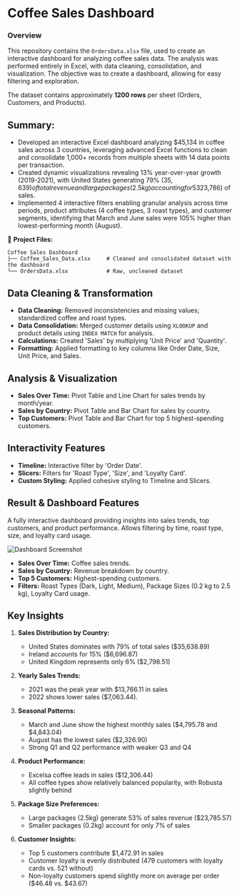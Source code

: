 # Coffee Sales Dashboard

### Overview
This repository contains the `OrdersData.xlsx` file, used to create an interactive dashboard for analyzing coffee sales data. The analysis was performed entirely in Excel, with data cleaning, consolidation, and visualization. The objective was to create a dashboard, allowing for easy filtering and exploration.

The dataset contains approximately **1200 rows** per sheet (Orders, Customers, and Products).


## Summary:

- Developed an interactive Excel dashboard analyzing $45,134 in coffee sales across 3 countries, leveraging advanced Excel functions to clean and consolidate 1,000+ records from multiple sheets with 14 data points per transaction.
- Created dynamic visualizations revealing 13% year-over-year growth (2019-2021), with United States generating 79% ($35,639) of total revenue and large packages (2.5kg) accounting for 53% ($23,786) of sales.
- Implemented 4 interactive filters enabling granular analysis across time periods, product attributes (4 coffee types, 3 roast types), and customer segments, identifying that March and June sales were 105% higher than lowest-performing month (August).


📁 **Project Files:**

```text
Coffee Sales Dashboard
├── Coffee_Sales_Data.xlsx     # Cleaned and consolidated dataset with the dashboard
└── OrdersData.xlsx            # Raw, uncleaned dataset
```
## Data Cleaning & Transformation

- **Data Cleaning:** Removed inconsistencies and missing values; standardized coffee and roast types.
- **Data Consolidation:** Merged customer details using `XLOOKUP` and product details using `INDEX MATCH` for analysis.
- **Calculations:** Created 'Sales' by multiplying 'Unit Price' and 'Quantity'.
- **Formatting:** Applied formatting to key columns like Order Date, Size, Unit Price, and Sales.

## Analysis & Visualization

- **Sales Over Time:** Pivot Table and Line Chart for sales trends by month/year.
- **Sales by Country:** Pivot Table and Bar Chart for sales by country.
- **Top Customers:** Pivot Table and Bar Chart for top 5 highest-spending customers.

## Interactivity Features

- **Timeline:** Interactive filter by 'Order Date'.
- **Slicers:** Filters for 'Roast Type', 'Size', and 'Loyalty Card'.
- **Custom Styling:** Applied cohesive styling to Timeline and Slicers.

## Result & Dashboard Features

A fully interactive dashboard providing insights into sales trends, top customers, and product performance. Allows filtering by time, roast type, size, and loyalty card usage.

![Dashboard Screenshot](https://github.com/user-attachments/assets/ffecb3e6-5dff-4f4a-991d-5d2727fe2bec)

- **Sales Over Time:** Coffee sales trends.
- **Sales by Country:** Revenue breakdown by country.
- **Top 5 Customers:** Highest-spending customers.
- **Filters:** Roast Types (Dark, Light, Medium), Package Sizes (0.2 kg to 2.5 kg), Loyalty Card usage.

## Key Insights

1. **Sales Distribution by Country:**
   - United States dominates with 79% of total sales ($35,638.89)
   - Ireland accounts for 15% ($6,696.87)
   - United Kingdom represents only 6% ($2,798.51)

2. **Yearly Sales Trends:**
   - 2021 was the peak year with $13,766.11 in sales
   - 2022 shows lower sales ($7,063.44).

3. **Seasonal Patterns:**
   - March and June show the highest monthly sales ($4,795.78 and $4,843.04)
   - August has the lowest sales ($2,326.90)
   - Strong Q1 and Q2 performance with weaker Q3 and Q4

4. **Product Performance:**
   - Excelsa coffee leads in sales ($12,306.44)
   - All coffee types show relatively balanced popularity, with Robusta slightly behind

5. **Package Size Preferences:**
   - Large packages (2.5kg) generate 53% of sales revenue ($23,785.57)
   - Smaller packages (0.2kg) account for only 7% of sales

6. **Customer Insights:**
   - Top 5 customers contribute $1,472.91 in sales
   - Customer loyalty is evenly distributed (479 customers with loyalty cards vs. 521 without)
   - Non-loyalty customers spend slightly more on average per order ($46.48 vs. $43.67)



